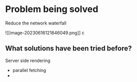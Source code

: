 # Problem being solved

Reduce the network waterfall

![[image-20230616121846049.png]]
c
## What solutions have been tried before?

Server side rendering

- parallel fetching
- 